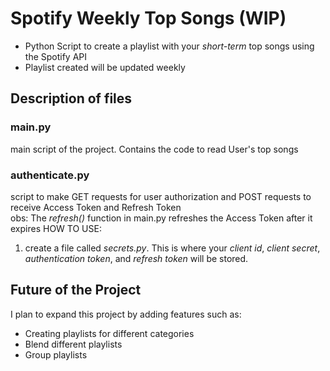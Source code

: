 # Spotify Weekly Top Songs (WIP)
- Python Script to create a playlist with your *short-term* top songs using the Spotify API
- Playlist created will be updated weekly

## Description of files
### main.py
main script of the project. Contains the code to read User's top songs

### authenticate.py
script to make GET requests for user authorization and POST requests to receive Access Token and Refresh Token\
obs: The *refresh()* function in main.py refreshes the Access Token after it expires
HOW TO USE:
1. create a file called *secrets.py*. This is where your *client id*, *client secret*, *authentication token*, and *refresh token* will be stored.


## Future of the Project
I plan to expand this project by adding features such as:
- Creating playlists for different categories
- Blend different playlists
- Group playlists
